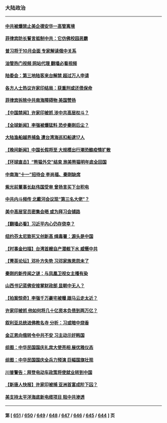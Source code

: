 ### 大陆政治
---
#### [中共被爆禁止美企德安华一高管离境](../../pages/ncid277/n14084523.md?09300045) 
#### [菲律宾防长誓言抵制中共：它仿佛校园恶霸](../../pages/ncid277/n14084468.md?09300045) 
#### [普习将于10月会面 专家解读俄中关系](../../pages/ncid277/n14084430.md?09300045) 
#### [油管热门视频 网站代理 翻墙必看视频](http://138.2.39.72:81/youtube.html?epic-marker?09300045)
#### [陆委会：第三地陆客来台解禁 超过万人申请](../../pages/ncid277/n14084385.md?09300045) 
#### [各方人士热议许家印结局：获重刑或还债保命](../../pages/ncid277/n14084203.md?09300045) 
#### [菲律宾拆除中共南海障碍物 美国赞扬](../../pages/ncid277/n14084381.md?09300045) 
#### [【中国禁闻】许家印被抓 涉中共高层权斗？](../../pages/ncid277/n14083228.md?09300045) 
#### [【全球新闻】李强被爆猛料 恐步秦刚后尘？](../../pages/ncid277/n14084327.md?09300045) 
#### [大陆渔船越界捕鱼 遭台湾海巡扣船逮17人](../../pages/ncid277/n14084308.md?09300045) 
#### [【晚间新闻】中国长假将至 大规模出行潮恐酿疫情扩散](../../pages/ncid277/n14084321.md?09300045) 
#### [【环球直击】“熊猫外交”结束 旅美熊猫明年底全回国](../../pages/ncid277/n14083236.md?09300045) 
#### [中南海“十一”招待会 李尚福、秦刚缺席](../../pages/ncid277/n14083950.md?09300045) 
#### [紫光前董事长赵伟国受审 曾扬言买下台积电](../../pages/ncid277/n14084019.md?09300045) 
#### [中共内斗频传 北戴河会议现“第三名大佬”？](../../pages/ncid277/n14083407.md?09300045) 
#### [美中高层官员密集会晤 或为拜习会铺路](../../pages/ncid277/n14083971.md?09300045) 
#### [【翻墙必看】习近平内心仍存侥幸？](../../pages/ncid277/n14083992.md?09300045) 
#### [纽约芬太尼致死又创新高 缉毒署：源头是中国](../../pages/ncid277/n14083948.md?09300045) 
#### [【时事金扫描】台湾首艘自产潜舰下水 威慑中共](../../pages/ncid277/n14083801.md?09300045) 
#### [【菁英论坛】邓朴方失势 习邓家族恩怨未了](../../pages/ncid277/n14083690.md?09300045) 
#### [秦刚的新传闻之谜：与凤凰卫视女主播有染](../../pages/ncid277/n14083728.md?09300045) 
#### [山西书记蓝佛安接掌财政部 显朝中无人？](../../pages/ncid277/n14083834.md?09300045) 
#### [【拍案惊奇】李强千万豪宅被曝 跟马云走太近？](../../pages/ncid277/n14083771.md?09300045) 
#### [许家印被抓 他如何将几十亿资本负债到两万亿？](../../pages/ncid277/n14083723.md?09300045) 
#### [叙利亚总统进佛教名寺 分析：习或暗中烧香](../../pages/ncid277/n14083701.md?09300045) 
#### [金正恩向俄转令中共不安 习主动示好韩国](../../pages/ncid277/n14083658.md?09300045) 
#### [组图：中华民国国庆礼宾大使亮相 展优雅仪态](../../pages/ncid277/n14083405.md?09300045) 
#### [组图：中华民国国庆全兵力预演 巨幅国旗壮观](../../pages/ncid277/n14083404.md?09300045) 
#### [川普警告：拜登电动车政策将使就业转到中国](../../pages/ncid277/n14083621.md?09300045) 
#### [【新唐人快报】许家印被捕 亚洲首富成阶下囚？](../../pages/ncid277/n14082800.md?09300045) 
#### [美支持太平洋海底新电缆项目 阻中共渗透](../../pages/ncid277/n14083331.md?09300045) 

---
#### 第 [ [651](./651.md?09300045) / [650](./650.md?09300045) / [649](./649.md?09300045) / [648](./648.md?09300045) / [647](./647.md?09300045) / [646](./646.md?09300045) / [645](./645.md?09300045) / [644](./644.md?09300045) ] 页
